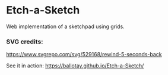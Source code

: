 # Etch-a-Sketch
Web implementation of a sketchpad using grids.

### SVG credits:
https://www.svgrepo.com/svg/529168/rewind-5-seconds-back

See it in action: https://ballotay.github.io/Etch-a-Sketch/